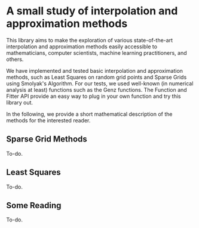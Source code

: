 # A small study of interpolation and approximation methods

This library aims to make the exploration of various state-of-the-art interpolation and approximation methods easily
accessible to mathematicians, computer scientists, machine learning practitioners, and others.

We have implemented and tested basic interpolation and approximation methods, such as Least Squares on random grid
points and Sparse Grids using Smolyak's Algorithm. For our tests, we used well-known (in numerical analysis at least)
functions such as the Genz functions. The Function and Fitter API provide an easy way to plug in your own function and
try this library out.

In the following, we provide a short mathematical description of the methods for the interested reader.

## Sparse Grid Methods

To-do.

## Least Squares

To-do.

## Some Reading

To-do.

